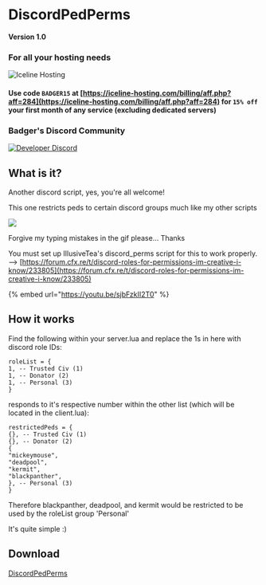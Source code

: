 # DiscordPedPerms

**Version 1.0** 

### For all your hosting needs

![Iceline Hosting](https://i.gyazo.com/24c65c27acc53ce0656cda7e7ed29230.gif)

#### Use code `BADGER15` at [https://iceline-hosting.com/billing/aff.php?aff=284](https://iceline-hosting.com/billing/aff.php?aff=284) for `15% off` your first month of any service \(excluding dedicated servers\)

### Badger's Discord Community

[![Developer Discord](https://discordapp.com/api/guilds/597445834153525298/widget.png?style=banner4)](https://discord.com/invite/WjB5VFz)

## **What is it?**

Another discord script, yes, you're all welcome!

This one restricts peds to certain discord groups much like my other scripts

![](https://i.gyazo.com/871c59810a40bff4bedacee0759bdd9f.gif)

Forgive my typing mistakes in the gif please... Thanks

You must set up IllusiveTea's discord\_perms script for this to work properly. --&gt; [https://forum.cfx.re/t/discord-roles-for-permissions-im-creative-i-know/233805](https://forum.cfx.re/t/discord-roles-for-permissions-im-creative-i-know/233805)

{% embed url="https://youtu.be/sjbFzkII2T0" %}

## **How it works**

Find the following within your server.lua and replace the 1s in here with discord role IDs:

```text
roleList = {
1, -- Trusted Civ (1)
1, -- Donator (2)
1, -- Personal (3)
}
```

responds to it's respective number within the other list \(which will be located in the client.lua\):

```text
restrictedPeds = {
{}, -- Trusted Civ (1)
{}, -- Donator (2)
{
"mickeymouse",
"deadpool",
"kermit",
"blackpanther",
}, -- Personal (3)
}
```

Therefore blackpanther, deadpool, and kermit would be restricted to be used by the roleList group 'Personal'

It's quite simple :\)

## **Download**

 [DiscordPedPerms](https://github.com/TheWolfBadger/DiscordPedPerms)


